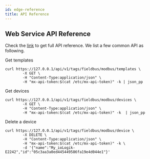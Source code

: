 ```yaml
---
id: edge-reference
title: API Reference
---
```


## Web Service API Reference

Check the [link](https://thingspro-edge-oapi.netlify.com/) to get full API reference. We list a few common API as following.

Get templates

```shell
curl https://127.0.0.1/api/v1/tags/fieldbus/modbus/templates \
        -X GET \
        -H "Content-Type:application/json" \
        -H "mx-api-token:$(cat /etc/mx-api-token)" -k | json_pp
```

Get devices

```shell
curl https://127.0.0.1/api/v1/tags/fieldbus/modbus/devices \
        -X GET \
        -H "Content-Type:application/json" \
        -H "mx-api-token:$(cat /etc/mx-api-token)" -k  | json_pp
```

Delete a device

```shell
curl https://127.0.0.1/api/v1/tags/fieldbus/modbus/device \
        -X DELETE \
        -H "Content-Type:application/json" \
        -H "mx-api-token:$(cat /etc/mx-api-token)" -k \
        -d '{"name":"My_ioLogik-E2242","id":"05c3aa3a0ed445449586fa19e4d044e1"}'
```
